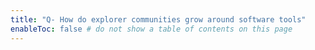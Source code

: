 ```yaml
---
title: "Q- How do explorer communities grow around software tools"
enableToc: false # do not show a table of contents on this page
---
```

